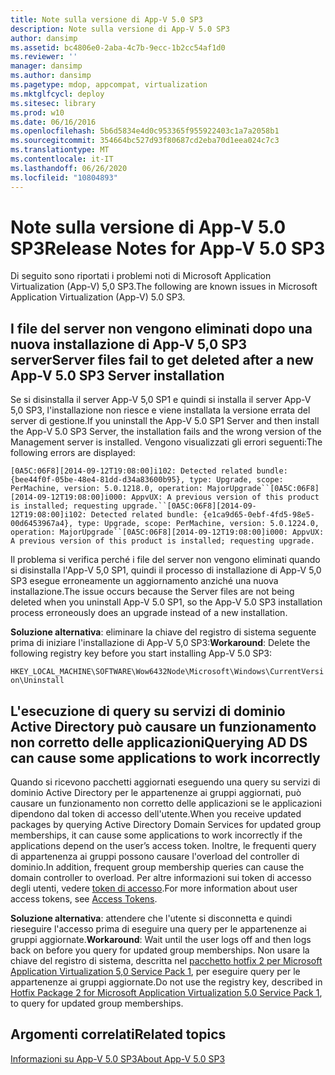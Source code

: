 ```yaml
---
title: Note sulla versione di App-V 5.0 SP3
description: Note sulla versione di App-V 5.0 SP3
author: dansimp
ms.assetid: bc4806e0-2aba-4c7b-9ecc-1b2cc54af1d0
ms.reviewer: ''
manager: dansimp
ms.author: dansimp
ms.pagetype: mdop, appcompat, virtualization
ms.mktglfcycl: deploy
ms.sitesec: library
ms.prod: w10
ms.date: 06/16/2016
ms.openlocfilehash: 5b6d5834e4d0c953365f955922403c1a7a2058b1
ms.sourcegitcommit: 354664bc527d93f80687cd2eba70d1eea024c7c3
ms.translationtype: MT
ms.contentlocale: it-IT
ms.lasthandoff: 06/26/2020
ms.locfileid: "10804893"
---
```

# <span data-ttu-id="6666d-103">Note sulla versione di App-V 5.0 SP3</span><span class="sxs-lookup"><span data-stu-id="6666d-103">Release Notes for App-V 5.0 SP3</span></span>


<span data-ttu-id="6666d-104">Di seguito sono riportati i problemi noti di Microsoft Application Virtualization (App-V) 5,0 SP3.</span><span class="sxs-lookup"><span data-stu-id="6666d-104">The following are known issues in Microsoft Application Virtualization (App-V) 5.0 SP3.</span></span>

## <span data-ttu-id="6666d-105">I file del server non vengono eliminati dopo una nuova installazione di App-V 5,0 SP3 server</span><span class="sxs-lookup"><span data-stu-id="6666d-105">Server files fail to get deleted after a new App-V 5.0 SP3 Server installation</span></span>


<span data-ttu-id="6666d-106">Se si disinstalla il server App-V 5,0 SP1 e quindi si installa il server App-V 5,0 SP3, l'installazione non riesce e viene installata la versione errata del server di gestione.</span><span class="sxs-lookup"><span data-stu-id="6666d-106">If you uninstall the App-V 5.0 SP1 Server and then install the App-V 5.0 SP3 Server, the installation fails and the wrong version of the Management server is installed.</span></span> <span data-ttu-id="6666d-107">Vengono visualizzati gli errori seguenti:</span><span class="sxs-lookup"><span data-stu-id="6666d-107">The following errors are displayed:</span></span>

`[0A5C:06F8][2014-09-12T19:08:00]i102: Detected related bundle: {bee44f0f-05be-48e4-81dd-d34a83600b95}, type: Upgrade, scope: PerMachine, version: 5.0.1218.0, operation: MajorUpgrade``[0A5C:06F8][2014-09-12T19:08:00]i000: AppvUX: A previous version of this product is installed; requesting upgrade.``[0A5C:06F8][2014-09-12T19:08:00]i102: Detected related bundle: {e1ca9d65-0ebf-4fd5-98e5-00d6453967a4}, type: Upgrade, scope: PerMachine, version: 5.0.1224.0, operation: MajorUpgrade``[0A5C:06F8][2014-09-12T19:08:00]i000: AppvUX: A previous version of this product is installed; requesting upgrade.`

<span data-ttu-id="6666d-108">Il problema si verifica perché i file del server non vengono eliminati quando si disinstalla l'App-V 5,0 SP1, quindi il processo di installazione di App-V 5,0 SP3 esegue erroneamente un aggiornamento anziché una nuova installazione.</span><span class="sxs-lookup"><span data-stu-id="6666d-108">The issue occurs because the Server files are not being deleted when you uninstall App-V 5.0 SP1, so the App-V 5.0 SP3 installation process erroneously does an upgrade instead of a new installation.</span></span>

<span data-ttu-id="6666d-109">**Soluzione alternativa**: eliminare la chiave del registro di sistema seguente prima di iniziare l'installazione di App-V 5,0 SP3:</span><span class="sxs-lookup"><span data-stu-id="6666d-109">**Workaround**: Delete the following registry key before you start installing App-V 5.0 SP3:</span></span>

`HKEY_LOCAL_MACHINE\SOFTWARE\Wow6432Node\Microsoft\Windows\CurrentVersion\Uninstall`

## <span data-ttu-id="6666d-110">L'esecuzione di query su servizi di dominio Active Directory può causare un funzionamento non corretto delle applicazioni</span><span class="sxs-lookup"><span data-stu-id="6666d-110">Querying AD DS can cause some applications to work incorrectly</span></span>


<span data-ttu-id="6666d-111">Quando si ricevono pacchetti aggiornati eseguendo una query su servizi di dominio Active Directory per le appartenenze ai gruppi aggiornati, può causare un funzionamento non corretto delle applicazioni se le applicazioni dipendono dal token di accesso dell'utente.</span><span class="sxs-lookup"><span data-stu-id="6666d-111">When you receive updated packages by querying Active Directory Domain Services for updated group memberships, it can cause some applications to work incorrectly if the applications depend on the user’s access token.</span></span> <span data-ttu-id="6666d-112">Inoltre, le frequenti query di appartenenza ai gruppi possono causare l'overload del controller di dominio.</span><span class="sxs-lookup"><span data-stu-id="6666d-112">In addition, frequent group membership queries can cause the domain controller to overload.</span></span> <span data-ttu-id="6666d-113">Per altre informazioni sui token di accesso degli utenti, vedere [token di accesso](https://msdn.microsoft.com/library/windows/desktop/aa374909.aspx).</span><span class="sxs-lookup"><span data-stu-id="6666d-113">For more information about user access tokens, see [Access Tokens](https://msdn.microsoft.com/library/windows/desktop/aa374909.aspx).</span></span>

<span data-ttu-id="6666d-114">**Soluzione alternativa**: attendere che l'utente si disconnetta e quindi rieseguire l'accesso prima di eseguire una query per le appartenenze ai gruppi aggiornate.</span><span class="sxs-lookup"><span data-stu-id="6666d-114">**Workaround**: Wait until the user logs off and then logs back on before you query for updated group memberships.</span></span> <span data-ttu-id="6666d-115">Non usare la chiave del registro di sistema, descritta nel [pacchetto hotfix 2 per Microsoft Application Virtualization 5,0 Service Pack 1](https://support.microsoft.com/kb/2897087), per eseguire query per le appartenenze ai gruppi aggiornate.</span><span class="sxs-lookup"><span data-stu-id="6666d-115">Do not use the registry key, described in [Hotfix Package 2 for Microsoft Application Virtualization 5.0 Service Pack 1](https://support.microsoft.com/kb/2897087), to query for updated group memberships.</span></span>






## <span data-ttu-id="6666d-116">Argomenti correlati</span><span class="sxs-lookup"><span data-stu-id="6666d-116">Related topics</span></span>


[<span data-ttu-id="6666d-117">Informazioni su App-V 5.0 SP3</span><span class="sxs-lookup"><span data-stu-id="6666d-117">About App-V 5.0 SP3</span></span>](about-app-v-50-sp3.md)

 

 





